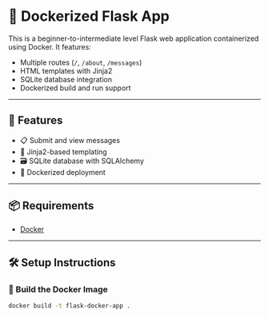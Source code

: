 # 🐳 Dockerized Flask App

This is a beginner-to-intermediate level Flask web application containerized using Docker. It features:

- Multiple routes (`/`, `/about`, `/messages`)
- HTML templates with Jinja2
- SQLite database integration
- Dockerized build and run support

---

## 🚀 Features

- 📋 Submit and view messages
- 🧠 Jinja2-based templating
- 🗃️ SQLite database with SQLAlchemy
- 🐳 Dockerized deployment

---

## 📦 Requirements

- [Docker](https://www.docker.com/products/docker-desktop)

---

## 🛠️ Setup Instructions

### 🔨 Build the Docker Image

```bash
docker build -t flask-docker-app .
